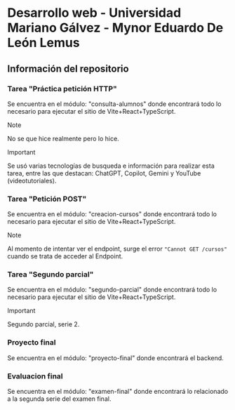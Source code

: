 # Desarrollo web - Universidad Mariano Gálvez - Mynor Eduardo De León Lemus
## Información del repositorio
### Tarea "Práctica petición HTTP"
Se encuentra en el módulo: "consulta-alumnos" donde encontrará todo lo necesario para ejecutar el sitio de Vite+React+TypeScript.

> [!NOTE]
> No se que hice realmente pero lo hice.

> [!IMPORTANT]
> Se usó varias tecnologías de busqueda e información para realizar esta tarea, entre las que destacan: ChatGPT, Copilot, Gemini y YouTube (videotutoriales).


### Tarea "Petición POST"
Se encuentra en el módulo: "creacion-cursos" donde encontrará todo lo necesario para ejecutar el sitio de Vite+React+TypeScript.

> [!NOTE]
> Al momento de intentar ver el endpoint, surge el error `"Cannot GET /cursos"` cuando se trata de acceder al Endpoint.

### Tarea "Segundo parcial"
Se encuentra en el módulo: "segundo-parcial" donde encontrará todo lo necesario para ejecutar el sitio de Vite+React+TypeScript.

> [!IMPORTANT]
> Segundo parcial, serie 2.

### Proyecto final
Se encuentra en el módulo: "proyecto-final" donde encontrará el backend.

### Evaluacion final
Se encuentra en el módulo: "examen-final" donde encontrará lo relacionado a la segunda serie del examen final.